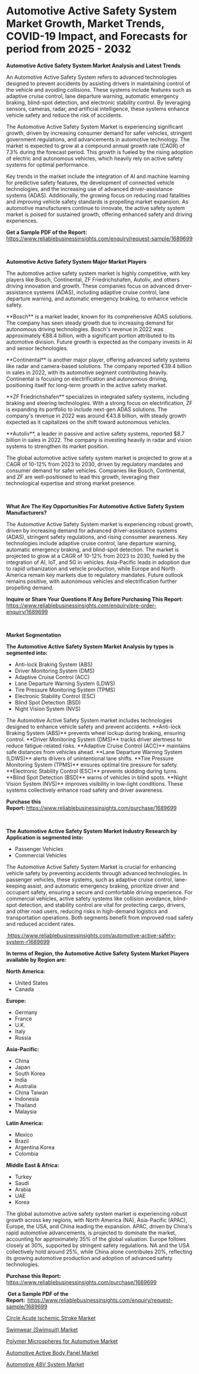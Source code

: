 <p><h1>Automotive Active Safety System Market Growth, Market Trends, COVID-19 Impact, and Forecasts for period from 2025 - 2032</h1></p><p><strong>Automotive Active Safety System Market Analysis and Latest Trends</strong></p>
<p><p>An Automotive Active Safety System refers to advanced technologies designed to prevent accidents by assisting drivers in maintaining control of the vehicle and avoiding collisions. These systems include features such as adaptive cruise control, lane departure warning, automatic emergency braking, blind-spot detection, and electronic stability control. By leveraging sensors, cameras, radar, and artificial intelligence, these systems enhance vehicle safety and reduce the risk of accidents.</p><p>The Automotive Active Safety System Market is experiencing significant growth, driven by increasing consumer demand for safer vehicles, stringent government regulations, and advancements in automotive technology. The market is expected to grow at a compound annual growth rate (CAGR) of 7.3% during the forecast period. This growth is fueled by the rising adoption of electric and autonomous vehicles, which heavily rely on active safety systems for optimal performance.</p><p>Key trends in the market include the integration of AI and machine learning for predictive safety features, the development of connected vehicle technologies, and the increasing use of advanced driver-assistance systems (ADAS). Additionally, the growing focus on reducing road fatalities and improving vehicle safety standards is propelling market expansion. As automotive manufacturers continue to innovate, the active safety system market is poised for sustained growth, offering enhanced safety and driving experiences.</p></p>
<p><strong>Get a Sample PDF of the Report:&nbsp;</strong> <a href="https://www.reliablebusinessinsights.com/enquiry/request-sample/1689699?utm_campaign=1873&utm_medium=2&utm_source=Github&utm_content=ia&utm_term=21012025&utm_id=automotive-active-safety-system">https://www.reliablebusinessinsights.com/enquiry/request-sample/1689699</a></p>
<p>&nbsp;</p>
<p><strong>Automotive Active Safety System Major Market Players</strong></p>
<p><p>The automotive active safety system market is highly competitive, with key players like Bosch, Continental, ZF Friedrichshafen, Autoliv, and others driving innovation and growth. These companies focus on advanced driver-assistance systems (ADAS), including adaptive cruise control, lane departure warning, and automatic emergency braking, to enhance vehicle safety.</p><p>**Bosch** is a market leader, known for its comprehensive ADAS solutions. The company has seen steady growth due to increasing demand for autonomous driving technologies. Bosch's revenue in 2022 was approximately €88.4 billion, with a significant portion attributed to its automotive division. Future growth is expected as the company invests in AI and sensor technologies.</p><p>**Continental** is another major player, offering advanced safety systems like radar and camera-based solutions. The company reported €39.4 billion in sales in 2022, with its automotive segment contributing heavily. Continental is focusing on electrification and autonomous driving, positioning itself for long-term growth in the active safety market.</p><p>**ZF Friedrichshafen** specializes in integrated safety systems, including braking and steering technologies. With a strong focus on electrification, ZF is expanding its portfolio to include next-gen ADAS solutions. The company's revenue in 2022 was around €43.8 billion, with steady growth expected as it capitalizes on the shift toward autonomous vehicles.</p><p>**Autoliv**, a leader in passive and active safety systems, reported $8.7 billion in sales in 2022. The company is investing heavily in radar and vision systems to strengthen its market position.</p><p>The global automotive active safety system market is projected to grow at a CAGR of 10-12% from 2023 to 2030, driven by regulatory mandates and consumer demand for safer vehicles. Companies like Bosch, Continental, and ZF are well-positioned to lead this growth, leveraging their technological expertise and strong market presence.</p></p>
<p>&nbsp;</p>
<p><strong>What Are The Key Opportunities For Automotive Active Safety System Manufacturers?</strong></p>
<p><p>The Automotive Active Safety System market is experiencing robust growth, driven by increasing demand for advanced driver-assistance systems (ADAS), stringent safety regulations, and rising consumer awareness. Key technologies include adaptive cruise control, lane departure warning, automatic emergency braking, and blind-spot detection. The market is projected to grow at a CAGR of 10-12% from 2023 to 2030, fueled by the integration of AI, IoT, and 5G in vehicles. Asia-Pacific leads in adoption due to rapid urbanization and vehicle production, while Europe and North America remain key markets due to regulatory mandates. Future outlook remains positive, with autonomous vehicles and electrification further propelling demand.</p></p>
<p><strong>Inquire or Share Your Questions If Any Before Purchasing This Report:</strong> <a href="https://www.reliablebusinessinsights.com/enquiry/pre-order-enquiry/1689699?utm_campaign=1873&utm_medium=2&utm_source=Github&utm_content=ia&utm_term=21012025&utm_id=automotive-active-safety-system">https://www.reliablebusinessinsights.com/enquiry/pre-order-enquiry/1689699</a></p>
<p>&nbsp;</p>
<p><strong>Market Segmentation</strong></p>
<p><strong>The Automotive Active Safety System Market Analysis by types is segmented into:</strong></p>
<p><ul><li>Anti-lock Braking System (ABS)</li><li>Driver Monitoring System (DMS)</li><li>Adaptive Cruise Control (ACC)</li><li>Lane Departure Warning System (LDWS)</li><li>Tire Pressure Monitoring System (TPMS)</li><li>Electronic Stability Control (ESC)</li><li>Blind Spot Detection (BSD)</li><li>Night Vision System (NVS)</li></ul></p>
<p><p>The Automotive Active Safety System market includes technologies designed to enhance vehicle safety and prevent accidents. **Anti-lock Braking System (ABS)** prevents wheel lockup during braking, ensuring control. **Driver Monitoring System (DMS)** tracks driver alertness to reduce fatigue-related risks. **Adaptive Cruise Control (ACC)** maintains safe distances from vehicles ahead. **Lane Departure Warning System (LDWS)** alerts drivers of unintentional lane shifts. **Tire Pressure Monitoring System (TPMS)** ensures optimal tire pressure for safety. **Electronic Stability Control (ESC)** prevents skidding during turns. **Blind Spot Detection (BSD)** warns of vehicles in blind spots. **Night Vision System (NVS)** improves visibility in low-light conditions. These systems collectively enhance road safety and driver awareness.</p></p>
<p><strong>Purchase this Report:&nbsp;</strong><a href="https://www.reliablebusinessinsights.com/purchase/1689699?utm_campaign=1873&utm_medium=2&utm_source=Github&utm_content=ia&utm_term=21012025&utm_id=automotive-active-safety-system">https://www.reliablebusinessinsights.com/purchase/1689699</a></p>
<p>&nbsp;</p>
<p><strong>The Automotive Active Safety System Market Industry Research by Application is segmented into:</strong></p>
<p><ul><li>Passenger Vehicles</li><li>Commercial Vehicles</li></ul></p>
<p><p>The Automotive Active Safety System Market is crucial for enhancing vehicle safety by preventing accidents through advanced technologies. In passenger vehicles, these systems, such as adaptive cruise control, lane-keeping assist, and automatic emergency braking, prioritize driver and occupant safety, ensuring a secure and comfortable driving experience. For commercial vehicles, active safety systems like collision avoidance, blind-spot detection, and stability control are vital for protecting cargo, drivers, and other road users, reducing risks in high-demand logistics and transportation operations. Both segments benefit from improved road safety and reduced accident rates.</p></p>
<p><a href="https://www.reliablebusinessinsights.com/automotive-active-safety-system-r1689699?utm_campaign=1873&utm_medium=2&utm_source=Github&utm_content=ia&utm_term=21012025&utm_id=automotive-active-safety-system">&nbsp;https://www.reliablebusinessinsights.com/automotive-active-safety-system-r1689699</a></p>
<p><strong>In terms of Region, the Automotive Active Safety System Market Players available by Region are:</strong></p>
<p>
    <p> <strong> North America: </strong>
        <ul>
            <li>United States</li>
            <li>Canada</li>
        </ul>
        </p> 
    <p> <strong> Europe: </strong>
        <ul>
            <li>Germany</li>
            <li>France</li>
            <li>U.K.</li>
            <li>Italy</li>
            <li>Russia</li>
        </ul>
        </p> 
    <p> <strong> Asia-Pacific: </strong>
        <ul>
            <li>China</li>
            <li>Japan</li>
            <li>South Korea</li>
            <li>India</li>
            <li>Australia</li>
            <li>China Taiwan</li>
            <li>Indonesia</li>
            <li>Thailand</li>
            <li>Malaysia</li>
        </ul>
        </p> 
    <p> <strong> Latin America: </strong>
        <ul>
            <li>Mexico</li>
            <li>Brazil</li>
            <li>Argentina Korea</li>
            <li>Colombia</li>
        </ul>
        </p> 
    <p> <strong> Middle East & Africa: </strong>
        <ul>
            <li>Turkey</li>
            <li>Saudi</li>
            <li>Arabia</li>
            <li>UAE</li>
            <li>Korea</li>
        </ul>
    </p>
    </p>
<p><p>The global automotive active safety system market is experiencing robust growth across key regions, with North America (NA), Asia-Pacific (APAC), Europe, the USA, and China leading the expansion. APAC, driven by China's rapid automotive advancements, is projected to dominate the market, accounting for approximately 35% of the global valuation. Europe follows closely at 30%, supported by stringent safety regulations. NA and the USA collectively hold around 25%, while China alone contributes 20%, reflecting its growing automotive production and adoption of advanced safety technologies.</p></p>
<p><strong>Purchase this Report: </strong><a href="https://www.reliablebusinessinsights.com/purchase/1689699?utm_campaign=1873&utm_medium=2&utm_source=Github&utm_content=ia&utm_term=21012025&utm_id=automotive-active-safety-system">https://www.reliablebusinessinsights.com/purchase/1689699</a></p>
<p>&nbsp;<strong>Get a Sample PDF of the Report:&nbsp;&nbsp;</strong><a href="https://www.reliablebusinessinsights.com/enquiry/request-sample/1689699?utm_campaign=1873&utm_medium=2&utm_source=Github&utm_content=ia&utm_term=21012025&utm_id=automotive-active-safety-system">https://www.reliablebusinessinsights.com/enquiry/request-sample/1689699</a></p>
<p><strong></strong></p>
<p><p><a href="https://www.linkedin.com/pulse/circle-acute-ischemic-stroke-market-size-expansion-forecast-1zdwf?utm_campaign=1873&utm_medium=2&utm_source=Github&utm_content=ia&utm_term=21012025&utm_id=automotive-active-safety-system">Circle Acute Ischemic Stroke Market</a></p><p><a href="https://www.linkedin.com/pulse/sustaining-industry-growth-study-swimwear-swimsuit-market-nc6af?utm_campaign=1873&utm_medium=2&utm_source=Github&utm_content=ia&utm_term=21012025&utm_id=automotive-active-safety-system">Swimwear (Swimsuit) Market</a></p><p><a href="https://www.linkedin.com/pulse/global-polymer-microspheres-automotive-market-exploring-sjuhf?utm_campaign=1873&utm_medium=2&utm_source=Github&utm_content=ia&utm_term=21012025&utm_id=automotive-active-safety-system">Polymer Microspheres for Automotive Market</a></p><p><a href="https://github.com/millionkaryn68/Market-Research-Report-List-1/blob/main/automotive-active-body-panel-market.md?utm_campaign=1873&utm_medium=2&utm_source=Github&utm_content=ia&utm_term=21012025&utm_id=automotive-active-safety-system">Automotive Active Body Panel Market</a></p><p><a href="https://github.com/JubayerMia832/Market-Research-Report-List-1/blob/main/automotive-48v-system-market.md?utm_campaign=1873&utm_medium=2&utm_source=Github&utm_content=ia&utm_term=21012025&utm_id=automotive-active-safety-system">Automotive 48V System Market</a></p></p>